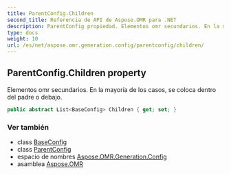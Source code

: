 ```yaml
---
title: ParentConfig.Children
second_title: Referencia de API de Aspose.OMR para .NET
description: ParentConfig propiedad. Elementos omr secundarios. En la mayoría de los casos se coloca dentro del padre o debajo.
type: docs
weight: 10
url: /es/net/aspose.omr.generation.config/parentconfig/children/
---
```

## ParentConfig.Children property

Elementos omr secundarios. En la mayoría de los casos, se coloca dentro del padre o debajo.

```csharp
public abstract List<BaseConfig> Children { get; set; }
```

### Ver también

* class [BaseConfig](../../baseconfig/)
* class [ParentConfig](../)
* espacio de nombres [Aspose.OMR.Generation.Config](../../parentconfig/)
* asamblea [Aspose.OMR](../../../)


